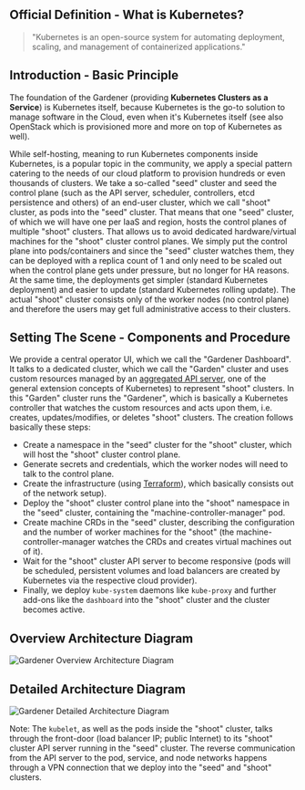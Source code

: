 ## Official Definition - What is Kubernetes?

>  "Kubernetes is an open-source system for automating deployment, scaling, and management of containerized applications."

## Introduction - Basic Principle

The foundation of the Gardener (providing **Kubernetes Clusters as a Service**) is Kubernetes itself, because Kubernetes is the go-to solution to manage software in the Cloud, even when it's Kubernetes itself (see also OpenStack which is provisioned more and more on top of Kubernetes as well).

While self-hosting, meaning to run Kubernetes components inside Kubernetes, is a popular topic in the community, we apply a special pattern catering to the needs of our cloud platform to provision hundreds or even thousands of clusters. We take a so-called "seed" cluster and seed the control plane (such as the API server, scheduler, controllers, etcd persistence and others) of an end-user cluster, which we call "shoot" cluster, as pods into the "seed" cluster. That means that one "seed" cluster, of which we will have one per IaaS and region, hosts the control planes of multiple "shoot" clusters. That allows us to avoid dedicated hardware/virtual machines for the "shoot" cluster control planes. We simply put the control plane into pods/containers and since the "seed" cluster watches them, they can be deployed with a replica count of 1 and only need to be scaled out when the control plane gets under pressure, but no longer for HA reasons. At the same time, the deployments get simpler (standard Kubernetes deployment) and easier to update (standard Kubernetes rolling update). The actual "shoot" cluster consists only of the worker nodes (no control plane) and therefore the users may get full administrative access to their clusters.

## Setting The Scene - Components and Procedure

We provide a central operator UI, which we call the "Gardener Dashboard". It talks to a dedicated cluster, which we call the "Garden" cluster and uses custom resources managed by an [aggregated API server](https://kubernetes.io/docs/concepts/api-extension/custom-resources/#api-server-aggregation), one of the general extension concepts of Kubernetes) to represent "shoot" clusters. In this "Garden" cluster runs the "Gardener", which is basically a Kubernetes controller that watches the custom resources and acts upon them, i.e. creates, updates/modifies, or deletes "shoot" clusters. The creation follows basically these steps:

* Create a namespace in the "seed" cluster for the "shoot" cluster, which will host the "shoot" cluster control plane.
* Generate secrets and credentials, which the worker nodes will need to talk to the control plane.
* Create the infrastructure (using [Terraform](https://www.terraform.io/)), which basically consists out of the network setup).
* Deploy the "shoot" cluster control plane into the "shoot" namespace in the "seed" cluster, containing the "machine-controller-manager" pod.
* Create machine CRDs in the "seed" cluster, describing the configuration and the number of worker machines for the "shoot" (the machine-controller-manager watches the CRDs and creates virtual machines out of it).
* Wait for the "shoot" cluster API server to become responsive (pods will be scheduled, persistent volumes and load balancers are created by Kubernetes via the respective cloud provider).
* Finally, we deploy `kube-system` daemons like `kube-proxy` and further add-ons like the `dashboard` into the "shoot" cluster and the cluster becomes active.

## Overview Architecture Diagram

![Gardener Overview Architecture Diagram](images/gardener-architecture-overview.png)

## Detailed Architecture Diagram

![Gardener Detailed Architecture Diagram](images/gardener-architecture-detailed.png)

Note: The `kubelet`, as well as the pods inside the "shoot" cluster, talks through the front-door (load balancer IP; public Internet) to its "shoot" cluster API server running in the "seed" cluster. The reverse communication from the API server to the pod, service, and node networks happens through a VPN connection that we deploy into the "seed" and "shoot" clusters.